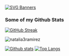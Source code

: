 [![SVG Banners](https://svg-banners.vercel.app/api?type=typeWriter&text1=Hi%20there%20👋,%20I'm%20Natalia%20&width=400&height=100)](https://github.com/Akshay090/svg-banners)



### Some of my Github Stats

[![GitHub Streak](https://streak-stats.demolab.com?user=natalia3ramirez&theme=transparent&ring=EBB353&fire=EBB353&currStreakLabel=EBB353)](https://git.io/streak-stats)

<p align=left> <img src=https://komarev.com/ghpvc/?username=natalia3ramirez alt=natalia3ramirez /> </p>

[![Github stats](https://github-readme-stats.vercel.app/api?username=natalia3ramirez&show_icons=true&include_all_commits=true)](https://github.com/natalia3ramirez/github-readme-stats)
[![Top Langs](https://github-readme-stats.vercel.app/api/top-langs/?username=natalia3ramirez&layout=compact)](https://github.com/natalia3ramirez/github-readme-stats)

